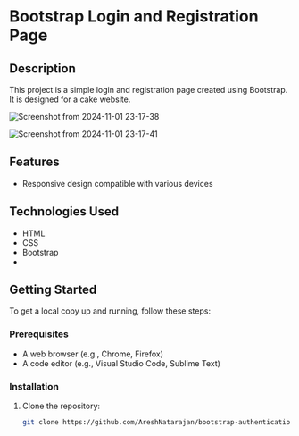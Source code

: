 # Bootstrap Login and Registration Page

## Description
This project is a simple login and registration page created using Bootstrap. It is designed for a cake website.

![Screenshot from 2024-11-01 23-17-38](https://github.com/user-attachments/assets/38d27a67-dcb6-4d89-8c5b-19cb674d36f3)

![Screenshot from 2024-11-01 23-17-41](https://github.com/user-attachments/assets/2fe190a3-15cf-4d75-afef-fab8377b319c)


## Features
- Responsive design compatible with various devices

## Technologies Used
- HTML
- CSS
- Bootstrap
- 
## Getting Started
To get a local copy up and running, follow these steps:

### Prerequisites
- A web browser (e.g., Chrome, Firefox)
- A code editor (e.g., Visual Studio Code, Sublime Text)

### Installation
1. Clone the repository:
   ```bash
   git clone https://github.com/AreshNatarajan/bootstrap-authentication.git
